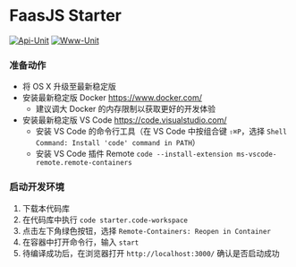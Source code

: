 # FaasJS Starter

[![Api-Unit](https://github.com/faasjs/starter/actions/workflows/api-unit.yml/badge.svg)](https://github.com/faasjs/starter/actions/workflows/api-unit.yml)
[![Www-Unit](https://github.com/faasjs/starter/actions/workflows/www-unit.yml/badge.svg)](https://github.com/faasjs/starter/actions/workflows/www-unit.yml)

### 准备动作

- 将 OS X 升级至最新稳定版
- 安装最新稳定版 Docker https://www.docker.com/
  - 建议调大 Docker 的内存限制以获取更好的开发体验
- 安装最新稳定版 VS Code https://code.visualstudio.com/
  - 安装 VS Code 的命令行工具（在 VS Code 中按组合键 `⇧⌘P`，选择 `Shell Command: Install 'code' command in PATH`）
  - 安装 VS Code 插件 Remote `code --install-extension ms-vscode-remote.remote-containers`

### 启动开发环境

1. 下载本代码库
2. 在代码库中执行 `code starter.code-workspace`
3. 点击左下角绿色按钮，选择 `Remote-Containers: Reopen in Container`
4. 在容器中打开命令行，输入 `start`
5. 待编译成功后，在浏览器打开 `http://localhost:3000/` 确认是否启动成功
